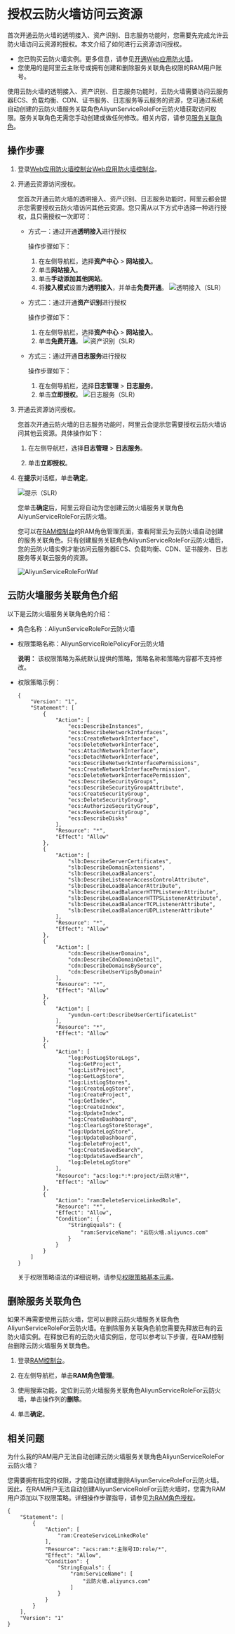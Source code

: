 # 授权云防火墙访问云资源

首次开通云防火墙的透明接入、资产识别、日志服务功能时，您需要先完成允许云防火墙访问云资源的授权。本文介绍了如何进行云资源访问授权。

-   您已购买云防火墙实例。更多信息，请参见[开通Web应用防火墙](/cn.zh-CN/产品计费/开通WAF/开通Web应用防火墙.md)。
-   您使用的是阿里云主账号或拥有创建和删除服务关联角色权限的RAM用户账号。

使用云防火墙的透明接入、资产识别、日志服务功能时，云防火墙需要访问云服务器ECS、负载均衡、CDN、证书服务、日志服务等云服务的资源，您可通过系统自动创建的云防火墙服务关联角色AliyunServiceRoleFor云防火墙获取访问权限。服务关联角色无需您手动创建或做任何修改。相关内容，请参见[服务关联角色](/cn.zh-CN/角色管理/服务关联角色.md)。

## 操作步骤

1.  登录[Web应用防火墙控制台](https://yundun.console.aliyun.com/?p=waf)[Web应用防火墙控制台](https://partners-yundun.console.aliyun.com/?p=waf)。

2.  开通云资源访问授权。

    您首次开通云防火墙的透明接入、资产识别、日志服务功能时，阿里云都会提示您需要授权云防火墙访问其他云资源。您只需从以下方式中选择一种进行授权，且只需授权一次即可：

    -   方式一：通过开通**透明接入**进行授权

        操作步骤如下：

        1.  在左侧导航栏，选择**资产中心** \> **网站接入**。
        2.  单击**网站接入**。
        3.  单击**手动添加其他网站**。
        4.  将**接入模式**设置为**透明接入**，并单击**免费开通**。
        ![透明接入（SLR）](https://static-aliyun-doc.oss-accelerate.aliyuncs.com/assets/img/zh-CN/6995915161/p246547.png)

    -   方式二：通过开通**资产识别**进行授权

        操作步骤如下：

        1.  在左侧导航栏，选择**资产中心** \> **网站接入**。
        2.  单击**免费开通**。
        ![资产识别（SLR）](https://static-aliyun-doc.oss-accelerate.aliyuncs.com/assets/img/zh-CN/6995915161/p246546.png)

    -   方式三：通过开通**日志服务**进行授权

        操作步骤如下：

        1.  在左侧导航栏，选择**日志管理** \> **日志服务**。
        2.  单击**立即授权**。
        ![日志服务（SLR）](https://static-aliyun-doc.oss-accelerate.aliyuncs.com/assets/img/zh-CN/5995915161/p246543.png)

3.  开通云资源访问授权。

    您首次开通云防火墙的日志服务功能时，阿里云会提示您需要授权云防火墙访问其他云资源。具体操作如下：

    1.  在左侧导航栏，选择**日志管理** \> **日志服务**。

    2.  单击**立即授权**。

4.  在**提示**对话框，单击**确定**。

    ![提示（SLR）](https://static-aliyun-doc.oss-accelerate.aliyuncs.com/assets/img/zh-CN/0139627161/p246536.png)

    您单击**确定**后，阿里云将自动为您创建云防火墙服务关联角色AliyunServiceRoleFor云防火墙。

    您可以在[RAM控制台](https://ram.console.aliyun.com/roles)的RAM角色管理页面，查看阿里云为云防火墙自动创建的服务关联角色。只有创建服务关联角色AliyunServiceRoleFor云防火墙后，您的云防火墙实例才能访问云服务器ECS、负载均衡、CDN、证书服务、日志服务等关联云服务的资源。

    ![AliyunServiceRoleForWaf](https://static-aliyun-doc.oss-accelerate.aliyuncs.com/assets/img/zh-CN/6995915161/p246540.png)


## 云防火墙服务关联角色介绍

以下是云防火墙服务关联角色的介绍：

-   角色名称：AliyunServiceRoleFor云防火墙
-   权限策略名称：AliyunServiceRolePolicyFor云防火墙

    **说明：** 该权限策略为系统默认提供的策略，策略名称和策略内容都不支持修改。

-   权限策略示例：

    ```
    {
        "Version": "1",
        "Statement": [
            {
                "Action": [
                    "ecs:DescribeInstances",
                    "ecs:DescribeNetworkInterfaces",
                    "ecs:CreateNetworkInterface",
                    "ecs:DeleteNetworkInterface",
                    "ecs:AttachNetworkInterface",
                    "ecs:DetachNetworkInterface",
                    "ecs:DescribeNetworkInterfacePermissions",
                    "ecs:CreateNetworkInterfacePermission",
                    "ecs:DeleteNetworkInterfacePermission",
                    "ecs:DescribeSecurityGroups",
                    "ecs:DescribeSecurityGroupAttribute",
                    "ecs:CreateSecurityGroup",
                    "ecs:DeleteSecurityGroup",
                    "ecs:AuthorizeSecurityGroup",
                    "ecs:RevokeSecurityGroup",
                    "ecs:DescribeDisks"
                ],
                "Resource": "*",
                "Effect": "Allow"
            },
            {
                "Action": [
                    "slb:DescribeServerCertificates",
                    "slb:DescribeDomainExtensions",
                    "slb:DescribeLoadBalancers",
                    "slb:DescribeListenerAccessControlAttribute",
                    "slb:DescribeLoadBalancerAttribute",
                    "slb:DescribeLoadBalancerHTTPListenerAttribute",
                    "slb:DescribeLoadBalancerHTTPSListenerAttribute",
                    "slb:DescribeLoadBalancerTCPListenerAttribute",
                    "slb:DescribeLoadBalancerUDPListenerAttribute"
                ],
                "Resource": "*",
                "Effect": "Allow"
            },
            {
                "Action": [
                    "cdn:DescribeUserDomains",
                    "cdn:DescribeCdnDomainDetail",
                    "cdn:DescribeDomainsBySource",
                    "cdn:DescribeUserVipsByDomain"
                ],
                "Resource": "*",
                "Effect": "Allow"
            },
            {
                "Action": [
                    "yundun-cert:DescribeUserCertificateList"
                ],
                "Resource": "*",
                "Effect": "Allow"
            },
            {
                "Action": [
                    "log:PostLogStoreLogs",
                    "log:GetProject",
                    "log:ListProject",
                    "log:GetLogStore",
                    "log:ListLogStores",
                    "log:CreateLogStore",
                    "log:CreateProject",
                    "log:GetIndex",
                    "log:CreateIndex",
                    "log:UpdateIndex",
                    "log:CreateDashboard",
                    "log:ClearLogStoreStorage",
                    "log:UpdateLogStore",
                    "log:UpdateDashboard",
                    "log:DeleteProject",
                    "log:CreateSavedSearch",
                    "log:UpdateSavedSearch",
                    "log:DeleteLogStore"
                ],
                "Resource": "acs:log:*:*:project/云防火墙*",
                "Effect": "Allow"
            },
            {
                "Action": "ram:DeleteServiceLinkedRole",
                "Resource": "*",
                "Effect": "Allow",
                "Condition": {
                    "StringEquals": {
                        "ram:ServiceName": "云防火墙.aliyuncs.com"
                    }
                }
            }
        ]
    }
    ```

    关于权限策略语法的详细说明，请参见[权限策略基本元素](/cn.zh-CN/权限策略管理/权限策略语言/权限策略基本元素.md)。


## 删除服务关联角色

如果不再需要使用云防火墙，您可以删除云防火墙服务关联角色AliyunServiceRoleFor云防火墙。在删除服务关联角色前您需要先释放已有的云防火墙实例。在释放已有的云防火墙实例后，您可以参考以下步骤，在RAM控制台删除云防火墙服务关联角色。

1.  登录[RAM控制台](https://ram.console.aliyun.com/roles)。

2.  在左侧导航栏，单击**RAM角色管理**。

3.  使用搜索功能，定位到云防火墙服务关联角色AliyunServiceRoleFor云防火墙，单击操作列的**删除**。

4.  单击**确定**。


## 相关问题

为什么我的RAM用户无法自动创建云防火墙服务关联角色AliyunServiceRoleFor云防火墙？

您需要拥有指定的权限，才能自动创建或删除AliyunServiceRoleFor云防火墙。因此，在RAM用户无法自动创建AliyunServiceRoleFor云防火墙时，您需为RAM用户添加以下权限策略。详细操作步骤指导，请参见[为RAM角色授权](/cn.zh-CN/角色管理/为RAM角色授权.md)。

```
{
    "Statement": [
        {
            "Action": [
                "ram:CreateServiceLinkedRole"
            ],
            "Resource": "acs:ram:*:主账号ID:role/*",
            "Effect": "Allow",
            "Condition": {
                "StringEquals": {
                    "ram:ServiceName": [
                        "云防火墙.aliyuncs.com"
                    ]
                }
            }
        }
    ],
    "Version": "1"
}                
```

